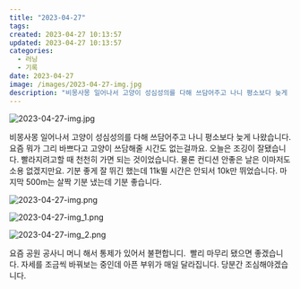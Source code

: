 ```yaml
---
title: "2023-04-27"
tags:
created: 2023-04-27 10:13:57
updated: 2023-04-27 10:13:57
categories:
  - 러닝
  - 기록
date: 2023-04-27
image: /images/2023-04-27-img.jpg
description: "비몽사몽 일어나서 고양이 성심성의를 다해 쓰담어주고 나니 평소보다 늦게 나왔습니다. 요즘 뭐가 그리 바쁘다고 고양이 쓰담해줄 시간도 없는걸까요. 오늘은 조깅이 잘됐습니다. 빨라지려고할 때 천천히 가면 되는 것이었습니다. 물론 컨디션 안좋은 날은 이마저도 소용 없겠지만요. 기분 좋게 잘 "
---
```


![2023-04-27-img.jpg](/images/2023-04-27-img.jpg)
 
 

비몽사몽 일어나서 고양이 성심성의를 다해 쓰담어주고 나니 평소보다 늦게 나왔습니다. 요즘 뭐가 그리 바쁘다고 고양이 쓰담해줄 시간도 없는걸까요.
오늘은 조깅이 잘됐습니다. 빨라지려고할 때 천천히 가면 되는 것이었습니다. 물론 컨디션 안좋은 날은 이마저도 소용 없겠지만요. 
기분 좋게 잘 뛰긴 했는데 11k뛸 시간은 안되서 10k만 뛰었습니다. 마지막 500m는 살짝 기분 냈는데 기분 좋습니다.

 
 ![2023-04-27-img.png](/images/2023-04-27-img.png)
 
 

 
 ![2023-04-27-img_1.png](/images/2023-04-27-img_1.png)
 
 

 
 ![2023-04-27-img_2.png](/images/2023-04-27-img_2.png)
 
 

요즘 공원 공사니 머니 해서 통제가 있어서 불편합니디.  빨리 마무리 됐으면 좋겠습니다.
자세를 조금씩 바꿔보는 중인데 아픈 부위가 매일 달라집니다. 당분간 조심해야겠습니다.
